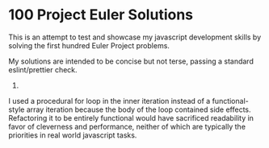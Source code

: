 # 100 Project Euler Solutions

This is an attempt to test and showcase my javascript development skills by
solving the first hundred Euler Project problems.

My solutions are intended to be concise but not terse, passing a standard
eslint/prettier check.

1.

I used a procedural for loop in the inner iteration instead of a functional-style
array iteration because the body of the loop contained side effects.
Refactoring it to be entirely functional would have sacrificed readability in
favor of cleverness and performance, neither of which are typically the priorities
in real world javascript tasks.
